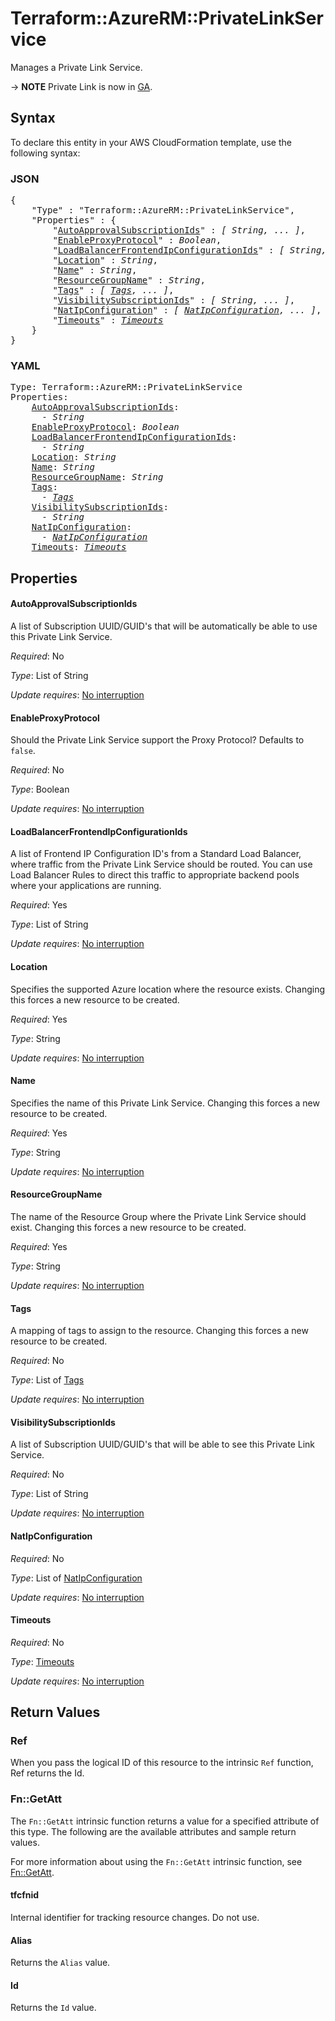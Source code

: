 # Terraform::AzureRM::PrivateLinkService

Manages a Private Link Service.

-> **NOTE** Private Link is now in [GA](https://docs.microsoft.com/en-gb/azure/private-link/).

## Syntax

To declare this entity in your AWS CloudFormation template, use the following syntax:

### JSON

<pre>
{
    "Type" : "Terraform::AzureRM::PrivateLinkService",
    "Properties" : {
        "<a href="#autoapprovalsubscriptionids" title="AutoApprovalSubscriptionIds">AutoApprovalSubscriptionIds</a>" : <i>[ String, ... ]</i>,
        "<a href="#enableproxyprotocol" title="EnableProxyProtocol">EnableProxyProtocol</a>" : <i>Boolean</i>,
        "<a href="#loadbalancerfrontendipconfigurationids" title="LoadBalancerFrontendIpConfigurationIds">LoadBalancerFrontendIpConfigurationIds</a>" : <i>[ String, ... ]</i>,
        "<a href="#location" title="Location">Location</a>" : <i>String</i>,
        "<a href="#name" title="Name">Name</a>" : <i>String</i>,
        "<a href="#resourcegroupname" title="ResourceGroupName">ResourceGroupName</a>" : <i>String</i>,
        "<a href="#tags" title="Tags">Tags</a>" : <i>[ <a href="tags.md">Tags</a>, ... ]</i>,
        "<a href="#visibilitysubscriptionids" title="VisibilitySubscriptionIds">VisibilitySubscriptionIds</a>" : <i>[ String, ... ]</i>,
        "<a href="#natipconfiguration" title="NatIpConfiguration">NatIpConfiguration</a>" : <i>[ <a href="natipconfiguration.md">NatIpConfiguration</a>, ... ]</i>,
        "<a href="#timeouts" title="Timeouts">Timeouts</a>" : <i><a href="timeouts.md">Timeouts</a></i>
    }
}
</pre>

### YAML

<pre>
Type: Terraform::AzureRM::PrivateLinkService
Properties:
    <a href="#autoapprovalsubscriptionids" title="AutoApprovalSubscriptionIds">AutoApprovalSubscriptionIds</a>: <i>
      - String</i>
    <a href="#enableproxyprotocol" title="EnableProxyProtocol">EnableProxyProtocol</a>: <i>Boolean</i>
    <a href="#loadbalancerfrontendipconfigurationids" title="LoadBalancerFrontendIpConfigurationIds">LoadBalancerFrontendIpConfigurationIds</a>: <i>
      - String</i>
    <a href="#location" title="Location">Location</a>: <i>String</i>
    <a href="#name" title="Name">Name</a>: <i>String</i>
    <a href="#resourcegroupname" title="ResourceGroupName">ResourceGroupName</a>: <i>String</i>
    <a href="#tags" title="Tags">Tags</a>: <i>
      - <a href="tags.md">Tags</a></i>
    <a href="#visibilitysubscriptionids" title="VisibilitySubscriptionIds">VisibilitySubscriptionIds</a>: <i>
      - String</i>
    <a href="#natipconfiguration" title="NatIpConfiguration">NatIpConfiguration</a>: <i>
      - <a href="natipconfiguration.md">NatIpConfiguration</a></i>
    <a href="#timeouts" title="Timeouts">Timeouts</a>: <i><a href="timeouts.md">Timeouts</a></i>
</pre>

## Properties

#### AutoApprovalSubscriptionIds

A list of Subscription UUID/GUID's that will be automatically be able to use this Private Link Service.

_Required_: No

_Type_: List of String

_Update requires_: [No interruption](https://docs.aws.amazon.com/AWSCloudFormation/latest/UserGuide/using-cfn-updating-stacks-update-behaviors.html#update-no-interrupt)

#### EnableProxyProtocol

Should the Private Link Service support the Proxy Protocol? Defaults to `false`.

_Required_: No

_Type_: Boolean

_Update requires_: [No interruption](https://docs.aws.amazon.com/AWSCloudFormation/latest/UserGuide/using-cfn-updating-stacks-update-behaviors.html#update-no-interrupt)

#### LoadBalancerFrontendIpConfigurationIds

A list of Frontend IP Configuration ID's from a Standard Load Balancer, where traffic from the Private Link Service should be routed. You can use Load Balancer Rules to direct this traffic to appropriate backend pools where your applications are running.

_Required_: Yes

_Type_: List of String

_Update requires_: [No interruption](https://docs.aws.amazon.com/AWSCloudFormation/latest/UserGuide/using-cfn-updating-stacks-update-behaviors.html#update-no-interrupt)

#### Location

Specifies the supported Azure location where the resource exists. Changing this forces a new resource to be created.

_Required_: Yes

_Type_: String

_Update requires_: [No interruption](https://docs.aws.amazon.com/AWSCloudFormation/latest/UserGuide/using-cfn-updating-stacks-update-behaviors.html#update-no-interrupt)

#### Name

Specifies the name of this Private Link Service. Changing this forces a new resource to be created.

_Required_: Yes

_Type_: String

_Update requires_: [No interruption](https://docs.aws.amazon.com/AWSCloudFormation/latest/UserGuide/using-cfn-updating-stacks-update-behaviors.html#update-no-interrupt)

#### ResourceGroupName

The name of the Resource Group where the Private Link Service should exist. Changing this forces a new resource to be created.

_Required_: Yes

_Type_: String

_Update requires_: [No interruption](https://docs.aws.amazon.com/AWSCloudFormation/latest/UserGuide/using-cfn-updating-stacks-update-behaviors.html#update-no-interrupt)

#### Tags

A mapping of tags to assign to the resource. Changing this forces a new resource to be created.

_Required_: No

_Type_: List of <a href="tags.md">Tags</a>

_Update requires_: [No interruption](https://docs.aws.amazon.com/AWSCloudFormation/latest/UserGuide/using-cfn-updating-stacks-update-behaviors.html#update-no-interrupt)

#### VisibilitySubscriptionIds

A list of Subscription UUID/GUID's that will be able to see this Private Link Service.

_Required_: No

_Type_: List of String

_Update requires_: [No interruption](https://docs.aws.amazon.com/AWSCloudFormation/latest/UserGuide/using-cfn-updating-stacks-update-behaviors.html#update-no-interrupt)

#### NatIpConfiguration

_Required_: No

_Type_: List of <a href="natipconfiguration.md">NatIpConfiguration</a>

_Update requires_: [No interruption](https://docs.aws.amazon.com/AWSCloudFormation/latest/UserGuide/using-cfn-updating-stacks-update-behaviors.html#update-no-interrupt)

#### Timeouts

_Required_: No

_Type_: <a href="timeouts.md">Timeouts</a>

_Update requires_: [No interruption](https://docs.aws.amazon.com/AWSCloudFormation/latest/UserGuide/using-cfn-updating-stacks-update-behaviors.html#update-no-interrupt)

## Return Values

### Ref

When you pass the logical ID of this resource to the intrinsic `Ref` function, Ref returns the Id.

### Fn::GetAtt

The `Fn::GetAtt` intrinsic function returns a value for a specified attribute of this type. The following are the available attributes and sample return values.

For more information about using the `Fn::GetAtt` intrinsic function, see [Fn::GetAtt](https://docs.aws.amazon.com/AWSCloudFormation/latest/UserGuide/intrinsic-function-reference-getatt.html).

#### tfcfnid

Internal identifier for tracking resource changes. Do not use.

#### Alias

Returns the <code>Alias</code> value.

#### Id

Returns the <code>Id</code> value.

